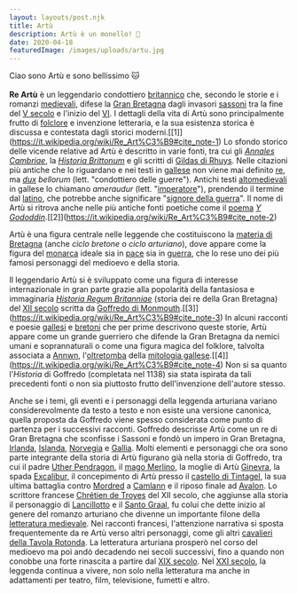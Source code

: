 ```yaml
---
layout: layouts/post.njk
title: Artù
description: Artù è un monello! 🐾
date: 2020-04-18
featuredImage: /images/uploads/artu.jpg
---
```

Ciao sono Artù e sono bellissimo 🐱\
\
**Re Artù** è un leggendario condottiero [britannico](https://it.wikipedia.org/wiki/Britanni "Britanni") che, secondo le storie e i romanzi [medievali](https://it.wikipedia.org/wiki/Medioevo "Medioevo"), difese la [Gran Bretagna](https://it.wikipedia.org/wiki/Gran_Bretagna "Gran Bretagna") dagli invasori [sassoni](https://it.wikipedia.org/wiki/Sassoni "Sassoni") tra la fine del [V secolo](https://it.wikipedia.org/wiki/V_secolo "V secolo") e l'inizio del [VI](https://it.wikipedia.org/wiki/VI_secolo "VI secolo"). I dettagli della vita di Artù sono principalmente frutto di [folclore](https://it.wikipedia.org/wiki/Folclore "Folclore") e invenzione letteraria, e la sua esistenza storica è discussa e contestata dagli storici moderni.[\[1]](https://it.wikipedia.org/wiki/Re_Art%C3%B9#cite_note-1) Lo sfondo storico delle vicende relative ad Artù è descritto in varie fonti, tra cui gli *[Annales Cambriae](https://it.wikipedia.org/wiki/Annales_Cambriae "Annales Cambriae")*, la *[Historia Brittonum](https://it.wikipedia.org/wiki/Historia_Brittonum "Historia Brittonum")* e gli scritti di [Gildas di Rhuys](https://it.wikipedia.org/wiki/Gildas_di_Rhuys "Gildas di Rhuys"). Nelle citazioni più antiche che lo riguardano e nei testi in [gallese](https://it.wikipedia.org/wiki/Lingua_gallese "Lingua gallese") non viene mai definito [re](https://it.wikipedia.org/wiki/Re "Re"), ma *[dux](https://it.wikipedia.org/wiki/Duce_(storia_romana) "Duce (storia romana)") bellorum* (lett. "condottiero delle guerre"). Antichi testi [altomedievali](https://it.wikipedia.org/wiki/Alto_Medioevo "Alto Medioevo") in gallese lo chiamano *ameraudur* (lett. "[imperatore](https://it.wikipedia.org/wiki/Imperatore "Imperatore")"), prendendo il termine dal [latino](https://it.wikipedia.org/wiki/Lingua_latina "Lingua latina"), che potrebbe anche significare "[signore della guerra](https://it.wikipedia.org/wiki/Signore_della_guerra "Signore della guerra")". Il nome di Artù si ritrova anche nelle più antiche fonti poetiche come il [poema](https://it.wikipedia.org/wiki/Poema "Poema") *[Y Gododdin](https://it.wikipedia.org/wiki/Y_Gododdin "Y Gododdin")*.[\[2]](https://it.wikipedia.org/wiki/Re_Art%C3%B9#cite_note-2)

Artù è una figura centrale nelle leggende che costituiscono la [materia di Bretagna](https://it.wikipedia.org/wiki/Materia_di_Bretagna "Materia di Bretagna") (anche *ciclo bretone* o *ciclo arturiano*), dove appare come la figura del [monarca](https://it.wikipedia.org/wiki/Monarca "Monarca") ideale sia in [pace](https://it.wikipedia.org/wiki/Pace "Pace") sia in [guerra](https://it.wikipedia.org/wiki/Guerra "Guerra"), che lo rese uno dei più famosi personaggi del medioevo e della storia.

Il leggendario Artù si è sviluppato come una figura di interesse internazionale in gran parte grazie alla popolarità della fantasiosa e immaginaria *[Historia Regum Britanniae](https://it.wikipedia.org/wiki/Historia_Regum_Britanniae "Historia Regum Britanniae")* (storia dei re della Gran Bretagna) del [XII secolo](https://it.wikipedia.org/wiki/XII_secolo "XII secolo") scritta da [Goffredo di Monmouth](https://it.wikipedia.org/wiki/Goffredo_di_Monmouth "Goffredo di Monmouth").[\[3]](https://it.wikipedia.org/wiki/Re_Art%C3%B9#cite_note-3) In alcuni racconti e poesie [gallesi](https://it.wikipedia.org/wiki/Gallesi "Gallesi") e [bretoni](https://it.wikipedia.org/wiki/Bretoni "Bretoni") che per prime descrivono queste storie, Artù appare come un grande guerriero che difende la Gran Bretagna da nemici umani e soprannaturali o come una figura magica del folklore, talvolta associata a [Annwn](https://it.wikipedia.org/wiki/Annwn "Annwn"), l'[oltretomba](https://it.wikipedia.org/wiki/Oltretomba "Oltretomba") della [mitologia gallese](https://it.wikipedia.org/wiki/Mitologia_gallese "Mitologia gallese").[\[4]](https://it.wikipedia.org/wiki/Re_Art%C3%B9#cite_note-4) Non si sa quanto l'*Historia* di Goffredo (completata nel 1138) sia stata ispirata da tali precedenti fonti o non sia piuttosto frutto dell'invenzione dell'autore stesso.

Anche se i temi, gli eventi e i personaggi della leggenda arturiana variano considerevolmente da testo a testo e non esiste una versione canonica, quella proposta da Goffredo viene spesso considerata come punto di partenza per i successivi racconti. Goffredo descrisse Artù come un re di Gran Bretagna che sconfisse i Sassoni e fondò un impero in Gran Bretagna, [Irlanda](https://it.wikipedia.org/wiki/Irlanda "Irlanda"), [Islanda](https://it.wikipedia.org/wiki/Islanda "Islanda"), [Norvegia](https://it.wikipedia.org/wiki/Norvegia "Norvegia") e [Gallia](https://it.wikipedia.org/wiki/Gallia "Gallia"). Molti elementi e personaggi che ora sono parte integrante della storia di Artù figurano già nella storia di Goffredo, tra cui il padre [Uther Pendragon](https://it.wikipedia.org/wiki/Uther_Pendragon "Uther Pendragon"), il [mago Merlino](https://it.wikipedia.org/wiki/Mago_Merlino "Mago Merlino"), la moglie di Artù [Ginevra](https://it.wikipedia.org/wiki/Ginevra_(ciclo_arturiano) "Ginevra (ciclo arturiano)"), la spada [Excalibur](https://it.wikipedia.org/wiki/Excalibur "Excalibur"), il concepimento di Artù presso il [castello di Tintagel](https://it.wikipedia.org/wiki/Castello_di_Tintagel "Castello di Tintagel"), la sua ultima battaglia contro [Mordred](https://it.wikipedia.org/wiki/Mordred "Mordred") a [Camlann](https://it.wikipedia.org/wiki/Camlann "Camlann") e il riposo finale ad [Avalon](https://it.wikipedia.org/wiki/Avalon "Avalon"). Lo scrittore francese [Chrétien de Troyes](https://it.wikipedia.org/wiki/Chr%C3%A9tien_de_Troyes "Chrétien de Troyes") del XII secolo, che aggiunse alla storia il personaggio di [Lancillotto](https://it.wikipedia.org/wiki/Lancillotto "Lancillotto") e il [Santo Graal](https://it.wikipedia.org/wiki/Santo_Graal "Santo Graal"), fu colui che dette inizio al genere del romanzo arturiano che divenne un importante filone della [letteratura medievale](https://it.wikipedia.org/wiki/Letteratura_medievale "Letteratura medievale"). Nei racconti francesi, l'attenzione narrativa si sposta frequentemente da re Artù verso altri personaggi, come gli altri [cavalieri della Tavola Rotonda](https://it.wikipedia.org/wiki/Cavalieri_della_Tavola_Rotonda "Cavalieri della Tavola Rotonda"). La letteratura arturiana prosperò nel corso del medioevo ma poi andò decadendo nei secoli successivi, fino a quando non conobbe una forte rinascita a partire dal [XIX secolo](https://it.wikipedia.org/wiki/XIX_secolo "XIX secolo"). Nel [XXI secolo](https://it.wikipedia.org/wiki/XXI_secolo "XXI secolo"), la leggenda continua a vivere, non solo nella letteratura ma anche in adattamenti per teatro, film, televisione, fumetti e altro.